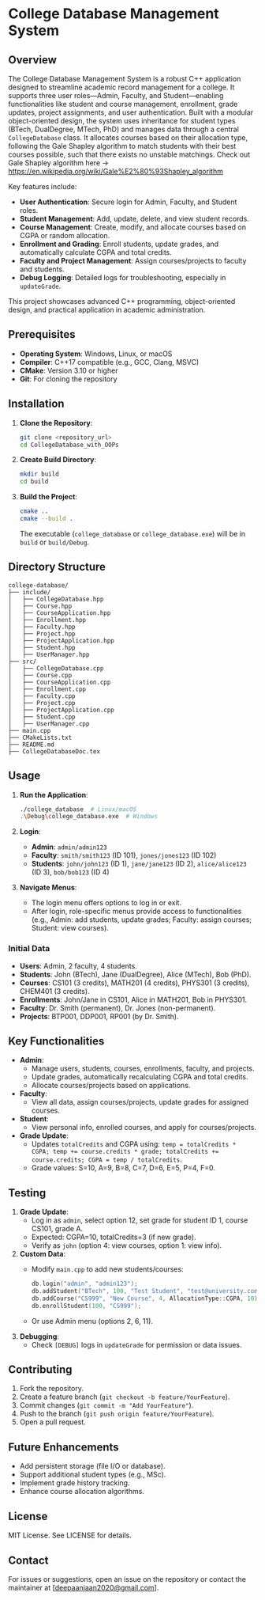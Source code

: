 # College Database Management System

## Overview

The College Database Management System is a robust C++ application designed to streamline academic record management for a college. It supports three user roles—Admin, Faculty, and Student—enabling functionalities like student and course management, enrollment, grade updates, project assignments, and user authentication. Built with a modular object-oriented design, the system uses inheritance for student types (BTech, DualDegree, MTech, PhD) and manages data through a central `CollegeDatabase` class. It allocates courses based on their allocation type, following the Gale Shapley algorithm to match students with their best courses possible, such that there exists no unstable matchings. Check out Gale Shapley algorithm here -> https://en.wikipedia.org/wiki/Gale%E2%80%93Shapley_algorithm

Key features include:

- **User Authentication**: Secure login for Admin, Faculty, and Student roles.
- **Student Management**: Add, update, delete, and view student records.
- **Course Management**: Create, modify, and allocate courses based on CGPA or random allocation.
- **Enrollment and Grading**: Enroll students, update grades, and automatically calculate CGPA and total credits.
- **Faculty and Project Management**: Assign courses/projects to faculty and students.
- **Debug Logging**: Detailed logs for troubleshooting, especially in `updateGrade`.

This project showcases advanced C++ programming, object-oriented design, and practical application in academic administration.

## Prerequisites

- **Operating System**: Windows, Linux, or macOS
- **Compiler**: C++17 compatible (e.g., GCC, Clang, MSVC)
- **CMake**: Version 3.10 or higher
- **Git**: For cloning the repository

## Installation

1. **Clone the Repository**:

   ```bash
   git clone <repository_url>
   cd CollegeDatabase_with_OOPs
   ```
2. **Create Build Directory**:

   ```bash
   mkdir build
   cd build
   ```
3. **Build the Project**:

   ```bash
   cmake ..
   cmake --build .
   ```

   The executable (`college_database` or `college_database.exe`) will be in `build` or `build/Debug`.

## Directory Structure

```
college-database/
├── include/
│   ├── CollegeDatabase.hpp
│   ├── Course.hpp
│   ├── CourseApplication.hpp
│   ├── Enrollment.hpp
│   ├── Faculty.hpp
│   ├── Project.hpp
│   ├── ProjectApplication.hpp
│   ├── Student.hpp
│   ├── UserManager.hpp
├── src/
│   ├── CollegeDatabase.cpp
│   ├── Course.cpp
│   ├── CourseApplication.cpp
│   ├── Enrollment.cpp
│   ├── Faculty.cpp
│   ├── Project.cpp
│   ├── ProjectApplication.cpp
│   ├── Student.cpp
│   ├── UserManager.cpp
├── main.cpp
├── CMakeLists.txt
├── README.md
├── CollegeDatabaseDoc.tex
```

## Usage

1. **Run the Application**:

   ```bash
   ./college_database  # Linux/macOS
   .\Debug\college_database.exe  # Windows
   ```
2. **Login**:
   - **Admin**: `admin/admin123`
   - **Faculty**: `smith/smith123` (ID 101), `jones/jones123` (ID 102)
   - **Students**: `john/john123` (ID 1), `jane/jane123` (ID 2), `alice/alice123` (ID 3), `bob/bob123` (ID 4)
3. **Navigate Menus**:
   - The login menu offers options to log in or exit.
   - After login, role-specific menus provide access to functionalities (e.g., Admin: add students, update grades; Faculty: assign courses; Student: view courses).

### Initial Data

- **Users**: Admin, 2 faculty, 4 students.
- **Students**: John (BTech), Jane (DualDegree), Alice (MTech), Bob (PhD).
- **Courses**: CS101 (3 credits), MATH201 (4 credits), PHYS301 (3 credits), CHEM401 (3 credits).
- **Enrollments**: John/Jane in CS101, Alice in MATH201, Bob in PHYS301.
- **Faculty**: Dr. Smith (permanent), Dr. Jones (non-permanent).
- **Projects**: BTP001, DDP001, RP001 (by Dr. Smith).

## Key Functionalities

- **Admin**:
  - Manage users, students, courses, enrollments, faculty, and projects.
  - Update grades, automatically recalculating CGPA and total credits.
  - Allocate courses/projects based on applications.
- **Faculty**:
  - View all data, assign courses/projects, update grades for assigned courses.
- **Student**:
  - View personal info, enrolled courses, and apply for courses/projects.
- **Grade Update**:
  - Updates `totalCredits` and CGPA using: `temp = totalCredits * CGPA; temp += course.credits * grade; totalCredits += course.credits; CGPA = temp / totalCredits`.
  - Grade values: S=10, A=9, B=8, C=7, D=6, E=5, P=4, F=0.

## Testing

1. **Grade Update**:
   - Log in as `admin`, select option 12, set grade for student ID 1, course CS101, grade A.
   - Expected: CGPA=10, totalCredits=3 (if new grade).
   - Verify as `john` (option 4: view courses, option 1: view info).
2. **Custom Data**:
   - Modify `main.cpp` to add new students/courses:

     ```cpp
     db.login("admin", "admin123");
     db.addStudent("BTech", 100, "Test Student", "test@university.com", 8.0);
     db.addCourse("CS999", "New Course", 4, AllocationType::CGPA, 10);
     db.enrollStudent(100, "CS999");
     ```
   - Or use Admin menu (options 2, 6, 11).
3. **Debugging**:
   - Check `[DEBUG]` logs in `updateGrade` for permission or data issues.

## Contributing

1. Fork the repository.
2. Create a feature branch (`git checkout -b feature/YourFeature`).
3. Commit changes (`git commit -m "Add YourFeature"`).
4. Push to the branch (`git push origin feature/YourFeature`).
5. Open a pull request.

## Future Enhancements

- Add persistent storage (file I/O or database).
- Support additional student types (e.g., MSc).
- Implement grade history tracking.
- Enhance course allocation algorithms.

## License

MIT License. See LICENSE for details.

## Contact

For issues or suggestions, open an issue on the repository or contact the maintainer at \[deepaanjaan2020@gmail.com\].
